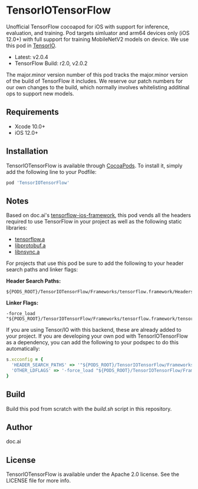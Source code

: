 # TensorIOTensorFlow

Unofficial TensorFlow cocoapod for iOS with support for inference, evaluation, and training. Pod targets simluator and arm64 devices only (iOS 12.0+) with full support for training MobileNetV2 models on device. We use this pod in [TensorIO](https://github.com/doc-ai/tensorio-ios).

- Latest: v2.0.4
- TensorFlow Build: r2.0, v2.0.2

The major.minor version number of this pod tracks the major.minor version of the build of TensorFlow it includes. We reserve our patch numbers for our own changes to the build, which  normally involves whitelisting additinal ops to support new models.

## Requirements

- Xcode 10.0+
- iOS 12.0+

## Installation

TensorIOTensorFlow is available through [CocoaPods](https://cocoapods.org). To install it, simply add the following line to your Podfile:

```ruby
pod 'TensorIOTensorFlow'
```

## Notes

Based on doc.ai's [tensorflow-ios-framework](https://github.com/doc-ai/tensorflow-ios-framework), this pod vends all the headers required to use TensorFlow in your project as well as the following static libraries:

- [tensorflow.a](https://storage.googleapis.com/tensorio-build/r2.0/tensorflow)
- [libprotobuf.a](https://storage.googleapis.com/tensorio-build/r2.0/libprotobuf)
- [libnsync.a](https://storage.googleapis.com/tensorio-build/r2.0/nsync)

For projects that use this pod be sure to add the following to your header search paths and linker flags:

**Header Search Paths:**

```
${PODS_ROOT}/TensorIOTensorFlow/Frameworks/tensorflow.framework/Headers
```

**Linker Flags:**

```
-force_load "${PODS_ROOT}/TensorIOTensorFlow/Frameworks/tensorflow.framework/tensorflow"
```

If you are using Tensor/IO with this backend, these are already added to your project. If you are developing your own pod with TensorIOTensorFlow as a dependency, you can add the following to your podspec to do this automatically:

```rb
s.xcconfig = {
  'HEADER_SEARCH_PATHS' => '"${PODS_ROOT}/TensorIOTensorFlow/Frameworks/tensorflow.framework/Headers"',
  'OTHER_LDFLAGS' => '-force_load "${PODS_ROOT}/TensorIOTensorFlow/Frameworks/tensorflow.framework/tensorflow"'
}
```

## Build

Build this pod from scratch with the *build.sh* script in this repository.

## Author

doc.ai

## License

TensorIOTensorFlow is available under the Apache 2.0 license. See the LICENSE file for more info.
